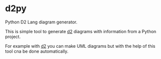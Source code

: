 # d2py
Python D2 Lang diagram generator.

This is simple tool to generate [d2](https://d2lang.com/) diagrams with information from a Python project.

For example with [d2](https://d2lang.com/) you can make UML diagrams but with the help of this tool cna be done automatically.
